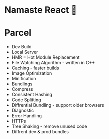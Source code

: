 # Namaste React 🚀

# Parcel
- Dev Build
- Local Server
- HMR = Hot Module Replacement
- File Watching Algorithm - written in C++
- Caching - faster builds
- Image Optimization
- Minification
- Bundlings
- Compress
- Consistent Hashing
- Code Splitting
- Diffrential Bundling - support older browsers
- Diagnostic
- Error Handling
- HTTPs
- Tree Shaking - remove unused code
- Diffrent dev & prod bundles